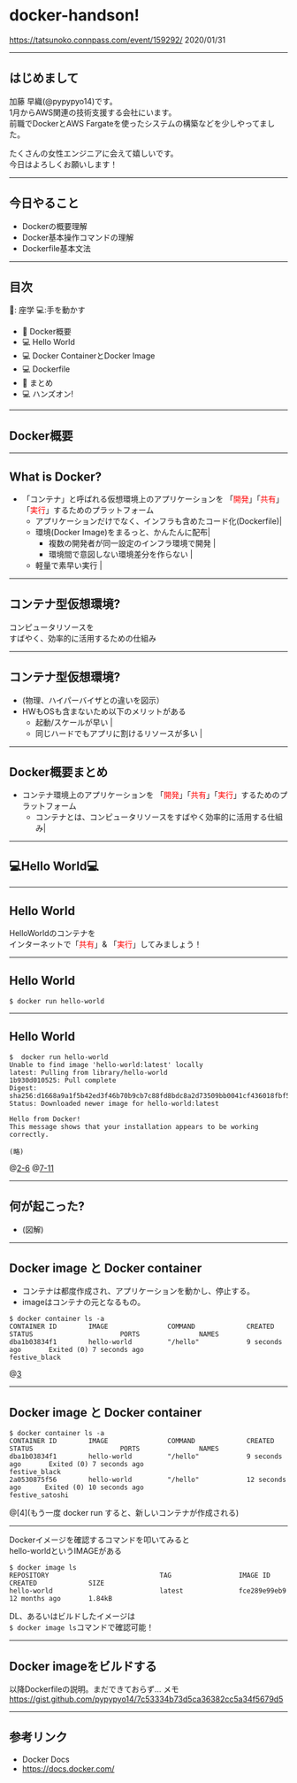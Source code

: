 # docker-handson!
https://tatsunoko.connpass.com/event/159292/
2020/01/31

---
## はじめまして

加藤 早織(@pypypyo14)です。  
1月からAWS関連の技術支援する会社にいます。  
前職でDockerとAWS Fargateを使ったシステムの構築などを少しやってました。  
  
たくさんの女性エンジニアに会えて嬉しいです。  
今日はよろしくお願いします！

---

## 今日やること

- Dockerの概要理解
- Docker基本操作コマンドの理解
- Dockerfile基本文法

---

## 目次

📖: 座学  💻:手を動かす

- 📖 Docker概要
- 💻 Hello World
- 💻 Docker ContainerとDocker Image
- 💻 Dockerfile
- 📖 まとめ
- 💻 ハンズオン!

---

## Docker概要

---

## What is Docker?

- 「コンテナ」と呼ばれる仮想環境上のアプリケーションを
  「<font color ="red">開発</font>」「<font color ="red">共有</font>」「<font color ="red">実行</font>」するためのプラットフォーム
  - アプリケーションだけでなく、インフラも含めたコード化(Dockerfile)|
  - 環境(Docker Image)をまるっと、かんたんに配布|
    - 複数の開発者が同一設定のインフラ環境で開発 |
    - 環境間で意図しない環境差分を作らない |
  - 軽量で素早い実行 |

---

## コンテナ型仮想環境?

コンピュータリソースを  
すばやく、効率的に活用するための仕組み

---

## コンテナ型仮想環境?
- (物理、ハイパーバイザとの違いを図示）
- HWもOSも含まないため以下のメリットがある
   - 起動/スケールが早い |
   - 同じハードでもアプリに割けるリソースが多い |

---

## Docker概要まとめ

- コンテナ環境上のアプリケーションを
  「<font color ="red">開発</font>」「<font color ="red">共有</font>」「<font color ="red">実行</font>」するためのプラットフォーム
  - コンテナとは、コンピュータリソースをすばやく効率的に活用する仕組み|

---

## 💻Hello World💻

---

## Hello World

HelloWorldのコンテナを  
インターネットで「<font color ="red">共有</font>」&  「<font color ="red">実行</font>」してみましょう！

---

## Hello World

```
$ docker run hello-world
```
---

## Hello World

```
$  docker run hello-world
Unable to find image 'hello-world:latest' locally
latest: Pulling from library/hello-world
1b930d010525: Pull complete 
Digest: sha256:d1668a9a1f5b42ed3f46b70b9cb7c88fd8bdc8a2d73509bb0041cf436018fbf5
Status: Downloaded newer image for hello-world:latest

Hello from Docker!
This message shows that your installation appears to be working correctly.

(略)
```
@[2-6](コンテナイメージをダウンロード)
@[7-11](アプリケーションの実行(標準出力))

---

## 何が起こった?
- (図解)

---

## Docker image と Docker container

- コンテナは都度作成され、アプリケーションを動かし、停止する。
- imageはコンテナの元となるもの。

```
$ docker container ls -a
CONTAINER ID        IMAGE               COMMAND             CREATED             STATUS                      PORTS               NAMES
dba1b03834f1        hello-world         "/hello"            9 seconds ago       Exited (0) 7 seconds ago                        festive_black
```

@[3](実行後、コンテナは停止している(Exited(0)))

---
## Docker image と Docker container

```
$ docker container ls -a
CONTAINER ID        IMAGE               COMMAND             CREATED             STATUS                      PORTS               NAMES
dba1b03834f1        hello-world         "/hello"            9 seconds ago       Exited (0) 7 seconds ago                        festive_black
2a0530875f56        hello-world         "/hello"            12 seconds ago      Exited (0) 10 seconds ago                       festive_satoshi
```
@[4](もう一度 docker run すると、新しいコンテナが作成される)

---

Dockerイメージを確認するコマンドを叩いてみると  
hello-worldというIMAGEがある

```
$ docker image ls
REPOSITORY                            TAG                 IMAGE ID            CREATED             SIZE
hello-world                           latest              fce289e99eb9        12 months ago       1.84kB
```

DL、あるいはビルドしたイメージは  
`$ docker image ls`コマンドで確認可能！

---
## Docker imageをビルドする

以降Dockerfileの説明。まだできておらず…
メモ https://gist.github.com/pypypyo14/7c53334b73d5ca36382cc5a34f5679d5


---
## 参考リンク
-  Docker Docs
  - https://docs.docker.com/